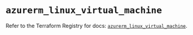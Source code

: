 # `azurerm_linux_virtual_machine`

Refer to the Terraform Registry for docs: [`azurerm_linux_virtual_machine`](https://registry.terraform.io/providers/hashicorp/azurerm/3.101.0/docs/resources/linux_virtual_machine).
